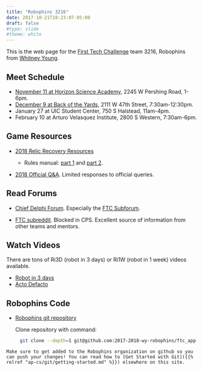 ```yaml
---
title: "Robophins 3216"
date: 2017-10-21T18:23:07-05:00
draft: false
#type: slide
#theme: white
---
```


This is the web page for the [First Tech Challenge](https://www.firstinspires.org/robotics/ftc) team 3216, Robophins from [Whitney Young](http://wyoung.org/).

## Meet Schedule

* [November 11 at Horizon Science Academy](meet-1), 2245 W Pershing Road, 1-6pm.
* [December 9 at Back of the Yards](meet-2), 2111 W 47th Street, 7:30am-12:30pm.
* January 27 at UIC Student Center, 750 S Halstead, 11am-4pm.
* February 10 at Arturo Velasquez Institute, 2800 S Western, 7:30am-6pm.

## Game Resources

* [2018 Relic Recovery Resources](https://www.firstinspires.org/resource-library/ftc/game-and-season-info)

    - Rules manual: [part 1](https://www.firstinspires.org/sites/default/files/uploads/resource_library/ftc/2017-2018/game-manual-part-1.pdf) and [part 2](https://www.firstinspires.org/sites/default/files/uploads/resource_library/ftc/2017-2018/game-manual-part-2.pdf).

* [2018 Official Q&A](https://ftcforum.usfirst.org/forum?s=2b3d68a255bd1bdd36e0831c9aa9078a). Limited responses to official queries.

## Read Forums 
    
* [Chief Delphi Forum](https://www.chiefdelphi.com/forums/index.php). Especially the [FTC Subforum](https://www.chiefdelphi.com/forums/forumdisplay.php?f=146).

* [FTC subreddit](https://www.reddit.com/r/FTC/). Blocked in CPS. Excellent source of information from other teams and mentors.

## Watch Videos

There are tons of Ri3D (robot in 3 days) or Ri1W (robot in 1 week) videos available.

* [Robot in 3 days](https://www.youtube.com/user/robotin3days)
* [Acto Defacto](https://www.youtube.com/watch?v=w384EpOfDL4)

## Robophins Code

* [Robophins git repository](https://github.com/2017-2018-wy-robophins/ftc_app)

    Clone repository with command:
```bash
     git clone --depth=1 git@github.com:2017-2018-wy-robophins/ftc_app.git
```
    Make sure to get added to the Robophins organization on github so you can push your changes! You can read how to [Get Started with Git]({{% relref "ap-cs/git/getting-started.md" %}}) elsewhere on this site.
